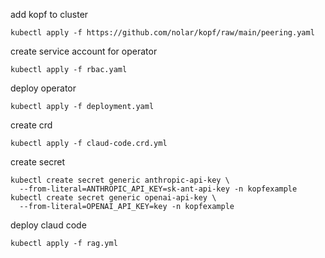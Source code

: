 add kopf to cluster 
```
kubectl apply -f https://github.com/nolar/kopf/raw/main/peering.yaml
```

create service account for operator
```
kubectl apply -f rbac.yaml
```

deploy operator
```
kubectl apply -f deployment.yaml
```

create crd

```
kubectl apply -f claud-code.crd.yml                  
```

create secret 

```
kubectl create secret generic anthropic-api-key \ 
  --from-literal=ANTHROPIC_API_KEY=sk-ant-api-key -n kopfexample
kubectl create secret generic openai-api-key \
  --from-literal=OPENAI_API_KEY=key -n kopfexample

```

deploy claud code
```
kubectl apply -f rag.yml
```









